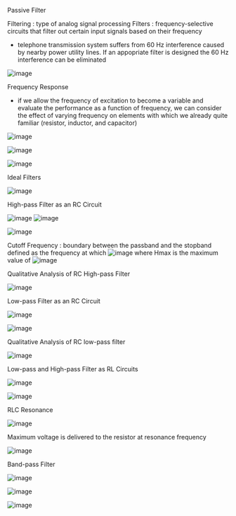 Passive Filter 

Filtering : type of analog signal processing
Filters : frequency-selective circuits that filter out certain input signals based on their frequency 
  - telephone transmission system suffers from 60 Hz interference caused by nearby power utility lines. If an appopriate filter is designed the 60 Hz interference can be eliminated

![image](https://github.com/user-attachments/assets/8cda21e0-6a47-40a8-9e57-7eb53f5c230f)

Frequency Response 
- if we allow the frequency of excitation to become a variable and evaluate the performance as a function of frequency, we can consider the effect of varying frequency on elements with which we already quite familiar (resistor, inductor, and capacitor)

![image](https://github.com/user-attachments/assets/3810f46a-fa52-4442-acc4-8bd9def7a709)

![image](https://github.com/user-attachments/assets/5a5084c1-6533-4304-8d46-d7457d283896)

![image](https://github.com/user-attachments/assets/2f690b05-f015-41d3-be4f-0b8574d79ceb)

Ideal Filters 

![image](https://github.com/user-attachments/assets/7e9bc3f0-ce1a-4be4-a009-26486706682e)

High-pass Filter as an RC Circuit 

![image](https://github.com/user-attachments/assets/5dba954b-176b-4602-8e86-dc2b76bb9d54) ![image](https://github.com/user-attachments/assets/78f35a1f-1ee8-49ae-9efc-e367cbabd9e5)

![image](https://github.com/user-attachments/assets/d1a437f1-a3b2-43c4-bcdd-a8c86c9b3237)

Cutoff Frequency : boundary between the passband and the stopband defined as the frequency at which ![image](https://github.com/user-attachments/assets/dea2daf4-8726-4250-8234-160a25150c8d) where Hmax is the maximum value of ![image](https://github.com/user-attachments/assets/3a7586ca-3dfd-4240-bffb-e9bc38573a5f)

Qualitative Analysis of RC High-pass Filter 

![image](https://github.com/user-attachments/assets/30d872e5-7fc5-440d-b656-2ad44c65a268)

Low-pass Filter as an RC Circuit 

![image](https://github.com/user-attachments/assets/9ba5556d-8a39-4232-b03d-7654592f8882)

![image](https://github.com/user-attachments/assets/a85b26bf-a6cf-4b95-b90d-65953ab20a87)

Qualitative Analysis of RC low-pass filter 

![image](https://github.com/user-attachments/assets/a66fbe5d-87e8-49f1-822b-ecf32f90045d)

Low-pass and High-pass Filter as RL Circuits 

![image](https://github.com/user-attachments/assets/84fcf956-ba91-4200-a56d-635365a0cb30)

![image](https://github.com/user-attachments/assets/6d8b00f2-4c6a-43ce-8f98-e0b20b1a398a)

RLC Resonance 

![image](https://github.com/user-attachments/assets/8fba9169-2a57-4bf9-ad3a-edbfcda812be)

Maximum voltage is delivered to the resistor at resonance frequency 

![image](https://github.com/user-attachments/assets/3447bc4e-cd82-4e00-a02e-9d1d418c8efd)

Band-pass Filter 

![image](https://github.com/user-attachments/assets/d98c440c-2b2e-493a-b0d5-9dc54c17bad5)

![image](https://github.com/user-attachments/assets/febdc7a9-b688-4a19-be8b-9786c0a6306f)

![image](https://github.com/user-attachments/assets/5f79dc31-491f-4169-94d8-1ce661ef9054)
